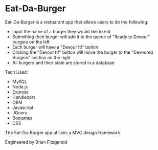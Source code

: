 # Eat-Da-Burger

Eat-Da-Burger is a restuarant app that allows users to do the following:

* Input the name of a burger they would like to eat
* Submitting their burger will add it to the queue of "Ready to Devour" burgers on the left
* Each burger will have a "Devour It!" button
* Clicking the "Devour It!" button will move the burger to the "Devoured Burgers" section on the right
* All burgers and their state are stored in a database

Tech Used:
* MySQL
* Node.js
* Express
* Handlebars
* ORM
* Javascript
* JQuery
* Bootstrap
* CSS

The Eat-Da-Burger app utilizes a MVC design framework



Engineered by Brian Fitzgerald